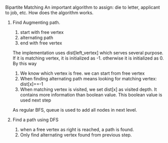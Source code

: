 Bipartite Matching
An important algorithm to assign: die to letter, applicant to job, etc.
How does the algorithm works.
1. Find Augmenting path. 
   1. start with free vertex
   2. alternating path
   3. end with free vertex
   
   The implementation uses dist[left_vertex] which serves several purpose.
   If it is matching vertex, it is initialized as -1. otherwise it is initialized as 0. By this way
   1. We know which vertex is free. we can start from free vertex
   2. When finding alternating path means looking for matching vertex: dist[x]==-1
   3. When matching vertex is visited, we set dist[x] as visited depth. It contains more information than
      boolean value. This boolean value is used next step
   
   As regular BFS, queue is used to add all nodes in next level.
2. Find a path using DFS
   1. when a free vertex as right is reached, a path is found. 
   2. Only find alternating vertex found from previous step.
 
   

